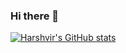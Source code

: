 ### Hi there 👋
[![Harshvir's GitHub stats](https://github-readme-stats.vercel.app/api?username=akagami-harsh)](https://github.com/akagami-harsh/github-readme-stats)
